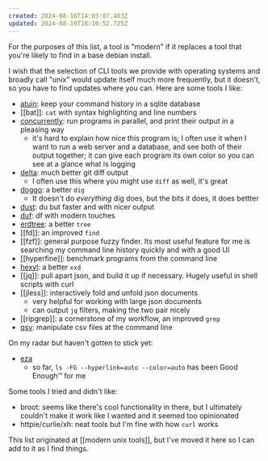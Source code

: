 ```yaml
---
created: 2024-08-16T14:03:07.403Z
updated: 2024-08-19T18:10:52.725Z
---
```

For the purposes of this list, a tool is "modern" if it replaces a tool that you're likely to find in a base debian install.

I wish that the selection of CLI tools we provide with operating systems and broadly call "unix" would update itself much more frequently, but it doesn't, so you have to find updates where you can. Here are some tools I like:

- [atuin](https://atuin.sh/): keep your command history in a sqlite database
- [[bat]]: `cat` with syntax highlighting and line numbers
- [concurrently](https://www.npmjs.com/package/concurrently): run programs in parallel, and print their output in a pleasing way
	- it's hard to explain how nice this program is; I often use it when I want to run a web server and a database, and see both of their output together; it can give each program its own color so you can see at a glance what is logging
- [delta](https://github.com/dandavison/delta): much better git diff output
	- I often use this where you might use `diff` as well, it's great
- [doggo](https://github.com/mr-karan/doggo): a better `dig`
	- It doesn't do _everything_ dig does, but the bits it does, it does bettter
- [dust](https://github.com/bootandy/dust): du but faster and with nicer output
- [duf](https://github.com/muesli/duf): df with modern touches
- [erdtree](https://github.com/solidiquis/erdtree): a better `tree`
- [[fd]]: an improved `find`
- [[fzf]]: general purpose fuzzy finder. Its most useful feature for me is searching my command line history quickly and with a good UI
- [[hyperfine]]: benchmark programs from the command line
- [hexyl](https://github.com/sharkdp/hexyl): a better `xxd`
- [[jq]]: pull apart json, and build it up if necessary. Hugely useful in shell scripts with curl
- [[jless]]: interactively fold and unfold json documents
	- very helpful for working with large json documents
	- can output `jq` filters, making the two pair nicely
- [[ripgrep]]: a cornerstone of my workflow, an improved `grep`
- [qsv](https://github.com/jqnatividad/qsv): manipulate csv files at the command line

On my radar but haven't gotten to stick yet:
- [eza](https://github.com/eza-community/eza)
	- so far, `ls -FG --hyperlink=auto --color=auto` has been Good Enough™ for me

Some tools I tried and didn't like:
- broot: seems like there's cool functionality in there, but I ultimately couldn't make it work like I wanted and it seemed too opinionated
- httpie/curlie/xh: neat tools but I'm fine with how `curl` works

This list originated at [[modern unix tools]], but I've moved it here so I can add to it as I find things.


